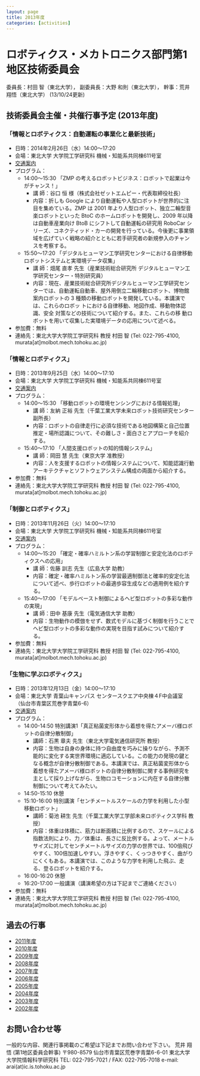 ```yaml
---
layout: page
title: 2013年度
categories: [activities]
---
```

# ロボティクス・メカトロニクス部門第1地区技術委員会

委員長：村田 智（東北大学），
副委員長：大野 和則（東北大学），
幹事：荒井 翔悟（東北大学）
(13/10/24更新)

## 技術委員会主催・共催行事予定 (2013年度)

### 「情報とロボティクス：自動運転の事業化と最新技術」

- 日時：2014年2月26日（水）14:00～17:20
- 会場：東北大学 大学院工学研究科 機械・知能系共同棟611号室
- [交通案内](https://web.archive.org/web/20201027011204/http://www.eng.tohoku.ac.jp/map/?menu=campus&area=a01&build=15)
- プログラム：
  - 14:00～15:30 「ZMP の考えるロボットビジネス：ロボットで起業は今がチャンス！」
    - 講 師：谷口 恒 様（株式会社ゼットエムピー・代表取締役社長）
    - 内容：折しも Google により自動運転や人型ロボットが世界的に注目を集めている。ZMP は 2001 年より人型ロボット、独立二輪型音楽ロボットといった BtoC のホームロボットを開発し、2009 年以降は自動車産業向け BtoB にシフトして自動運転の研究用 RoboCar シリーズ、コネクティッド・カーの開発を行っている。今後更に事業領域を広げていく戦略の紹介とともに若手研究者の新規参入のチャンスを考察する。
  - 15:50～17:20 「デジタルヒューマン工学研究センターにおける自律移動ロボットシステムと実環境データ収集」
    - 講 師：畑尾 直孝 先生（産業技術総合研究所 デジタルヒューマン工学研究センター・特別研究員）
    - 内容：現在、産業技術総合研究所デジタルヒューマン工学研究センターでは、自動運転自動車、屋外用倒立二輪移動ロボット、博物館案内ロボットの 3 種類の移動ロボットを開発している。本講演では、これらのロボッ トにおける自律移動、地図作成、移動物体認識、安全 対策などの技術について紹介する。また、これらの移 動ロボットを用いて収集した実環境データの応用について述べる。
- 参加費：無料
- 連絡先：東北大学大学院工学研究科 教授 村田 智 (Tel: 022-795-4100, murata[at]molbot.mech.tohoku.ac.jp)

### 「情報とロボティクス」

- 日時：2013年9月25日（水）14:00～17:10
- 会場：東北大学 大学院工学研究科 機械・知能系共同棟611号室
- [交通案内](https://web.archive.org/web/20201027011204/http://www.eng.tohoku.ac.jp/map/?menu=campus&area=a01&build=15)
- プログラム：
  - 14:00～15:30 「移動ロボットの環境センシングにおける情報処理」
    - 講 師：友納 正裕 先生（千葉工業大学未来ロボット技術研究センター 副所長）
    - 内容：ロボットの自律走行に必須な技術である地図構築と自己位置推定・場所認識について、その難しさ・面白さとアプローチを紹介する。
  - 15:40～17:10 「人間支援ロボットの知的情報システム」
    - 講 師：岡田 慧 先生（東京大学 准教授）
    - 内容：人を支援するロボットの情報システムについて、知能認識行動アーキテクチャとソフトウェアシステム構成の両面から紹介する。
- 参加費：無料
- 連絡先：東北大学大学院工学研究科 教授 村田 智 (Tel: 022-795-4100, murata[at]molbot.mech.tohoku.ac.jp)

### 「制御とロボティクス」

- 日時：2013年11月26日（火）14:00～17:10
- 会場：東北大学 大学院工学研究科 機械・知能系共同棟611号室
- [交通案内](https://web.archive.org/web/20201027011204/http://www.eng.tohoku.ac.jp/map/?menu=campus&area=a01&build=15)
- プログラム：
  - 14:00～15:20 「確定・確率ハミルトン系の学習制御と安定化法のロボティクスへの応用」
    - 講 師：佐藤 訓志 先生（広島大学 助教）
    - 内容：確定・確率ハミルトン系の学習最適制御法と確率的安定化法について述べ、歩行ロボットの最適歩容生成などの適用例を紹介する。
  - 15:40～17:00 「モデルベースト制御によるヘビ型ロボットの多彩な動作の実現」
    - 講 師：田中 基康 先生（電気通信大学 助教）
    - 内容：生物動作の模倣をせず、数式モデルに基づく制御を行うことでヘビ型ロボットの多彩な動作の実現を目指す試みについて紹介する。
- 参加費：無料
- 連絡先：東北大学大学院工学研究科 教授 村田 智 (Tel: 022-795-4100, murata[at]molbot.mech.tohoku.ac.jp)

### 「生物に学ぶロボティクス」

- 日時：2013年12月13日（金）14:00～17:10
- 会場：東北大学 青葉山キャンパス センタースクエア中央棟４F中会議室 （仙台市青葉区荒巻字青葉6-6）
- [交通案内](https://web.archive.org/web/20201027011204/http://www.eng.tohoku.ac.jp/map/)
- プログラム：
  - 14:00-14:50 特別講演1「真正粘菌変形体から着想を得たアメーバ様ロボットの自律分散制御」
    - 講師：石黒 章夫 先生（東北大学電気通信研究所 教授）
    - 内容：生物は自身の身体に持つ自由度を巧みに操りながら、予測不能的に変化する実世界環境に適応している。この能力の発現の鍵となる概念が自律分散制御である。本講演では、真正粘菌変形体から着想を得たアメーバ様ロボットの自律分散制御に関する事例研究を主として採り上げながら、生物ロコモーションに内在する自律分散制御について考えてみたい。
  - 14:50-15:10 休憩
  - 15:10-16:00 特別講演「センチメートルスケールの力学を利用した小型移動ロボット」
    - 講師：菊池 耕生 先生（千葉工業大学工学部未来ロボティクス学科 教授）
    - 内容：体重は体積に、筋力は断面積に比例するので、スケールによる指数法則により、力／体重は、長さに反比例する。よって、メートルサイズに対してセンチメートルサイズの力学の世界では、100倍飛びやすく、100倍加速しやすい。浮きやすく、くっつきやすく、曲がりにくくもある。本講演では、このような力学を利用した飛ぶ、走る、登るロボットを紹介する。
  - 16:00-16:20 休憩
  - 16:20-17:00 一般講演（講演希望の方は下記までご連絡ください）
- 参加費：無料
- 連絡先：東北大学大学院工学研究科 教授 村田 智 (Tel: 022-795-4100, murata[at]molbot.mech.tohoku.ac.jp)

## 過去の行事

- [2011年度](https://web.archive.org/web/20201027011204/https://sites.google.com/site/robomech02/home/2011nendo)
- [2010年度](https://web.archive.org/web/20201027011204/https://sites.google.com/site/robomech02/home/2010nendo)
- [2009年度](https://web.archive.org/web/20201027011204/https://sites.google.com/site/robomech02/home/2009nendo)
- [2008年度](https://web.archive.org/web/20201027011204/https://sites.google.com/site/robomech02/home/2008nendo)
- [2007年度](https://web.archive.org/web/20201027011204/https://sites.google.com/site/robomech02/home/2007nendo)
- [2006年度](https://web.archive.org/web/20201027011204/https://sites.google.com/site/robomech02/home/2006nendo)
- [2005年度](https://web.archive.org/web/20201027011204/https://sites.google.com/site/robomech02/home/2005nendo)
- [2004年度](https://web.archive.org/web/20201027011204/https://sites.google.com/site/robomech02/home/2004nendo)
- [2003年度](https://web.archive.org/web/20201027011204/https://sites.google.com/site/robomech02/home/2003nendo)
- [2002年度](https://web.archive.org/web/20201027011204/https://sites.google.com/site/robomech02/home/2002nendo)

## お問い合わせ等

一般的な内容、関連行事掲載のご希望は下記までお問い合わせ下さい。 
荒井 翔悟 (第1地区委員会幹事)
〒980-8579
仙台市青葉区荒巻字青葉6-6-01
東北大学大学院情報科学研究科
TEL: 022-795-7021 / FAX: 022-795-7018
e-mail: arai(at)ic.is.tohoku.ac.jp
